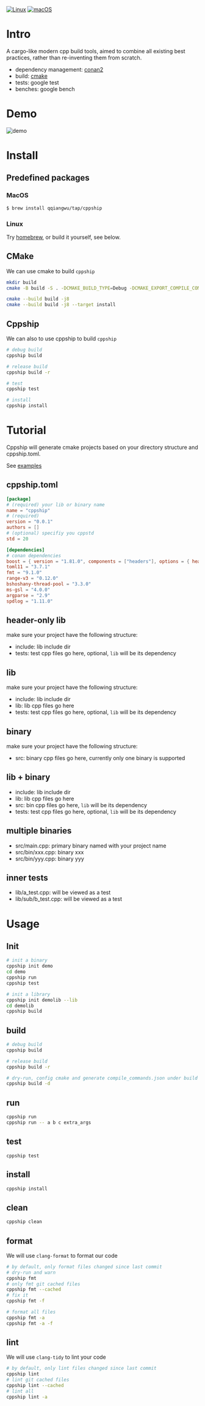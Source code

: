 [![Linux](https://github.com/qqiangwu/cppship/actions/workflows/ci-linux.yml/badge.svg?branch=main)](https://github.com/qqiangwu/cppship/actions/workflows/ci-linux.yml)
[![macOS](https://github.com/qqiangwu/cppship/actions/workflows/ci-macos.yml/badge.svg?branch=main)](https://github.com/qqiangwu/cppship/actions/workflows/ci-macos.yml)

# Intro
A cargo-like modern cpp build tools, aimed to combine all existing best practices, rather than re-inventing them from scratch.

+ dependency management: [conan2](https://conan.io/)
+ build: [cmake](https://cmake.org/)
+ tests: google test
+ benches: google bench

# Demo
![demo](https://user-images.githubusercontent.com/2892107/232242145-bcc4bb3f-21c0-41a6-919a-9b5f5b196246.gif)

# Install
## Predefined packages
### MacOS
```bash
$ brew install qqiangwu/tap/cppship
```

### Linux
Try [homebrew](https://brew.sh/), or build it yourself, see below.


## CMake
We can use cmake to build `cppship`

```bash
mkdir build
cmake -B build -S . -DCMAKE_BUILD_TYPE=Debug -DCMAKE_EXPORT_COMPILE_COMMANDS=ON

cmake --build build -j8
cmake --build build -j8 --target install
```

## Cppship
We can also to use cppship to build `cppship`

```bash
# debug build
cppship build

# release build
cppship build -r

# test
cppship test

# install
cppship install
```

# Tutorial
Cppship will generate cmake projects based on your directory structure and cppship.toml.

See [examples](https://github.com/qqiangwu/cppship-examples)

## cppship.toml
```toml
[package]
# (required) your lib or binary name
name = "cppship"
# (required)
version = "0.0.1"
authors = []
# (optional) specifiy you cppstd
std = 20

[dependencies]
# conan dependencies
boost = { version = "1.81.0", components = ["headers"], options = { header_only = true } }
toml11 = "3.7.1"
fmt = "9.1.0"
range-v3 = "0.12.0"
bshoshany-thread-pool = "3.3.0"
ms-gsl = "4.0.0"
argparse = "2.9"
spdlog = "1.11.0"
```

## header-only lib
make sure your project have the following structure:

+ include: lib include dir
+ tests: test cpp files go here, optional, `lib` will be its dependency

## lib
make sure your project have the following structure:

+ include: lib include dir
+ lib: lib cpp files go here
+ tests: test cpp files go here, optional, `lib` will be its dependency

## binary
make sure your project have the following structure:

+ src: binary cpp files go here, currently only one binary is supported

## lib + binary
+ include: lib include dir
+ lib: lib cpp files go here
+ src: bin cpp files go here, `lib` will be its dependency
+ tests: test cpp files go here, optional, `lib` will be its dependency

## multiple binaries
+ src/main.cpp: primary binary named with your project name
+ src/bin/xxx.cpp: binary xxx
+ src/bin/yyy.cpp: binary yyy

## inner tests
+ lib/a_test.cpp: will be viewed as a test
+ lib/sub/b_test.cpp: will be viewed as a test

# Usage
## Init
```bash
# init a binary
cppship init demo
cd demo
cppship run
cppship test

# init a library
cppship init demolib --lib
cd demolib
cppship build
```

## build
```bash
# debug build
cppship build

# release build
cppship build -r

# dry-run, config cmake and generate compile_commands.json under build
cppship build -d
```

## run
```bash
cppship run
cppship run -- a b c extra_args
```

## test
```
cppship test
```

## install
```bash
cppship install
```

## clean
```bash
cppship clean
```

## format
We will use `clang-format` to format our code

```bash
# by default, only format files changed since last commit
# dry-run and warn
cppship fmt
# only fmt git cached files
cppship fmt --cached
# fix it
cppship fmt -f

# format all files
cppship fmt -a
cppship fmt -a -f
```

## lint
We will use `clang-tidy` to lint your code

```bash
# by default, only lint files changed since last commit
cppship lint
# lint git cached files
cppship lint --cached
# lint all
cppship lint -a
```